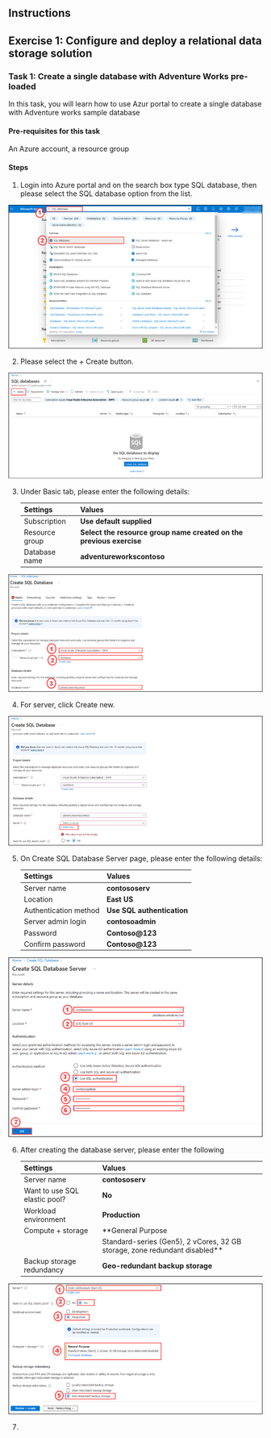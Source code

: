 ## Instructions

## Exercise 1: Configure and deploy a relational data storage solution 

### Task 1: Create a single database with Adventure Works pre-loaded

In this task, you will learn how to use Azur portal to create a single database with Adventure works sample database

#### Pre-requisites for this task

An Azure account, a resource group

#### Steps

1. Login into Azure portal and on the search box type SQL database, then please select the SQL database option from the list.

![image](../media/db1.png)

2. Please select the + Create button.

![image](../media/db2.png)

3. Under Basic tab, please enter the following details:

    | Settings | Values |
    |  -- | -- |
    | Subscription | **Use default supplied** |
    | Resource group | **Select the resource group name created on the previous exercise** |
    | Database name | **adventureworkscontoso** |
   
![image](../media/db3.png) 

4. For server, click Create new.

![image](../media/db4.png) 

5. On Create SQL Database Server page, please enter the following details:

    | Settings | Values |
    |  -- | -- |      
    | Server name | **contososerv** |
    | Location | **East US** |
    | Authentication method | **Use SQL authentication** |
    | Server admin login | **contosoadmin** 
    | Password |  **Contoso@123** 
    | Confirm password | **Contoso@123** |    
    
![image](../media/db5.png)     

6. After creating the database server, please enter the following 

    | Settings | Values |
    |  -- | -- |      
    | Server name | **contososerv** |
    | Want to use SQL elastic pool? | **No** |
    | Workload environment | **Production** |
    | Compute + storage | **General Purpose |
                        |    Standard-series (Gen5), 2 vCores, 32 GB storage, zone redundant disabled** |
    | Backup storage redundancy |  **Geo-redundant backup storage** |
    
![image](../media/db6.png) 

7.   

